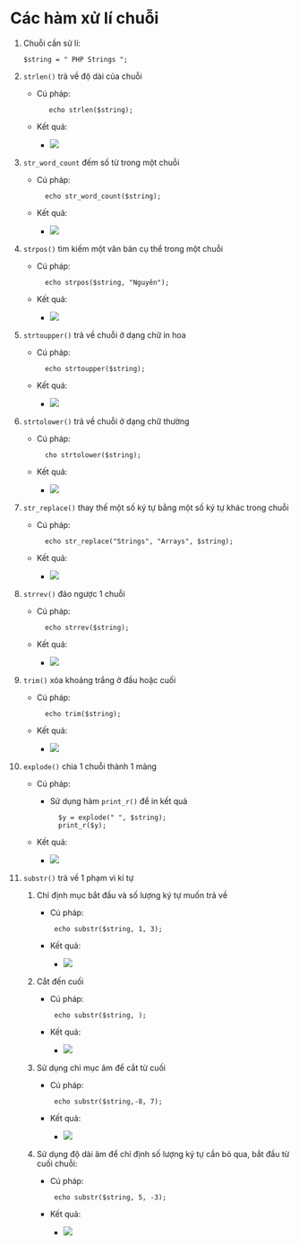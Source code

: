 # Các hàm xử lí chuỗi
1.  Chuỗi cần sử lí:

        $string = " PHP Strings ";
1. `strlen()` trả về độ dài của chuỗi

   - Cú pháp: 

            echo strlen($string);

    - Kết quả:
        - ![](img/demolen.png)

1. `str_word_count` đếm số từ trong một chuỗi

    - Cú pháp:
            
            echo str_word_count($string);
    
    - Kết quả:
        - ![](img/demowordcount.png)

1. `strpos()` tìm kiếm một văn bản cụ thể trong một chuỗi

    - Cú pháp:

            echo strpos($string, "Nguyên");
    
    - Kết quả:
        - ![](img/demopos.png)

1. `strtoupper()` trả về chuỗi ở dạng chữ in hoa

    - Cú pháp:
            
            echo strtoupper($string);

    - Kết quả:
        - ![](img/demotoupper.png)

1. `strtolower()` trả về chuỗi ở dạng chữ thường

    - Cú pháp:

            cho strtolower($string);

    - Kết quả: 
        - ![](img/demotolower.png)

1. `str_replace()` thay thế một số ký tự bằng một số ký tự khác trong chuỗi

    - Cú pháp:

            echo str_replace("Strings", "Arrays", $string);

    - Kết quả:
        - ![](img/demoreplace%20.png)

1. `strrev()` đảo ngược 1 chuỗi

    - Cú pháp: 

            echo strrev($string);
    
    - Kết quả:
        - ![](img/demorev.png)

1. `trim()` xóa khoảng trắng ở đầu hoặc cuối

    - Cú pháp:

            echo trim($string);

    - Kết quả:
        - ![](img/demotrim.png)

1. `explode()` chia 1 chuỗi thành 1 mảng

    - Cú pháp:

        - Sử dụng hàm `print_r()` để in kết quả

                $y = explode(" ", $string);
                print_r($y);

    - Kết quả:
        - ![](img/demoexplde.png)

1. `substr()` trả về 1 phạm vi kí tự

     1. Chỉ định mục bắt đầu và số lượng ký tự muốn trả về

         - Cú pháp:

                echo substr($string, 1, 3);
        
        - Kết quả: 

          - ![](img/demosubstr1.png)
        
     1. Cắt đến cuối
         
         - Cú pháp:

                echo substr($string, );

        - Kết quả: 

          - ![](img/demosubstr2.png)

     1. Sử dụng chỉ mục âm để cắt từ cuối

         - Cú pháp:

                echo substr($string,-8, 7);

        - Kết quả: 

          - ![](img/demosubstr3.png)

     1. Sử dụng độ dài âm để chỉ định số lượng ký tự cần bỏ qua, bắt đầu từ cuối chuỗi:
        
         - Cú pháp:

                echo substr($string, 5, -3);
        
        - Kết quả: 

          - ![](img/demosubstr4.png)
